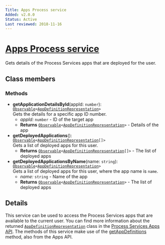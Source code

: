 ```yaml
---
Title: Apps Process service
Added: v2.0.0
Status: Active
Last reviewed: 2018-11-16
---
```


# [Apps Process service](../../../lib/core/services/apps-process.service.ts "Defined in apps-process.service.ts")

Gets details of the Process Services apps that are deployed for the user.

## Class members

### Methods

*   **getApplicationDetailsById**(appId: `number`): [`Observable`](http://reactivex.io/documentation/observable.html)`<`[`AppDefinitionRepresentation`](https://github.com/Alfresco/alfresco-js-api/blob/master/src/alfresco-activiti-rest-api/docs/AppDefinitionRepresentation.md)`>`<br/>
    Gets the details for a specific app ID number.
    *   *appId:* `number`  - ID of the target app
    *   **Returns** [`Observable`](http://reactivex.io/documentation/observable.html)`<`[`AppDefinitionRepresentation`](https://github.com/Alfresco/alfresco-js-api/blob/master/src/alfresco-activiti-rest-api/docs/AppDefinitionRepresentation.md)`>` - Details of the app
*   **getDeployedApplications**(): [`Observable`](http://reactivex.io/documentation/observable.html)`<`[`AppDefinitionRepresentation`](https://github.com/Alfresco/alfresco-js-api/blob/master/src/alfresco-activiti-rest-api/docs/AppDefinitionRepresentation.md)`[]>`<br/>
    Gets a list of deployed apps for this user.
    *   **Returns** [`Observable`](http://reactivex.io/documentation/observable.html)`<`[`AppDefinitionRepresentation`](https://github.com/Alfresco/alfresco-js-api/blob/master/src/alfresco-activiti-rest-api/docs/AppDefinitionRepresentation.md)`[]>` - The list of deployed apps
*   **getDeployedApplicationsByName**(name: `string`): [`Observable`](http://reactivex.io/documentation/observable.html)`<`[`AppDefinitionRepresentation`](https://github.com/Alfresco/alfresco-js-api/blob/master/src/alfresco-activiti-rest-api/docs/AppDefinitionRepresentation.md)`>`<br/>
    Gets a list of deployed apps for this user, where the app name is `name`.
    *   *name:* `string`  - Name of the app
    *   **Returns** [`Observable`](http://reactivex.io/documentation/observable.html)`<`[`AppDefinitionRepresentation`](https://github.com/Alfresco/alfresco-js-api/blob/master/src/alfresco-activiti-rest-api/docs/AppDefinitionRepresentation.md)`>` - The list of deployed apps

## Details

This service can be used to access the Process Services apps that are available
to the current user. You can find more information about the
returned [`AppDefinitionRepresentation`](https://github.com/Alfresco/alfresco-js-api/blob/master/src/alfresco-activiti-rest-api/docs/AppDefinitionRepresentation.md) class  in the
[Process Services Apps API](https://github.com/Alfresco/alfresco-js-api/blob/master/src/alfresco-activiti-rest-api/docs/AppsApi.md#getAppDefinitions).
The methods of this service make use of the
[getAppDefinitions](https://github.com/Alfresco/alfresco-js-api/blob/master/src/alfresco-activiti-rest-api/docs/AppsApi.md#getAppDefinitions)
method, also from the Apps API.
